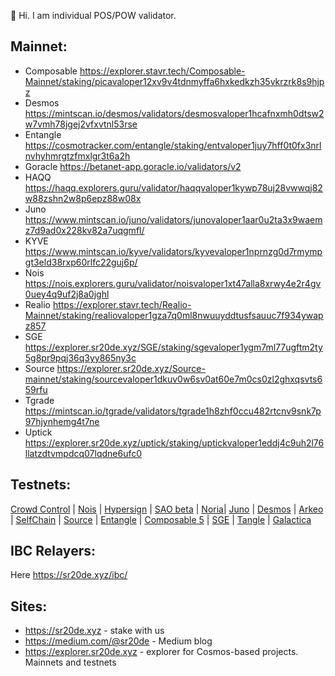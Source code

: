 👋 Hi. I am individual POS/POW validator.
## Mainnet:
- Composable https://explorer.stavr.tech/Composable-Mainnet/staking/picavaloper12xv9v4tdnmyffa6hxkedkzh35vkrzrk8s9hjpz
- Desmos https://mintscan.io/desmos/validators/desmosvaloper1hcafnxmh0dtsw2w7vmh78jgej2vfxvtnl53rse
- Entangle https://cosmotracker.com/entangle/staking/entvaloper1juy7hff0t0fx3nrlnvhyhmrgtzfmxlgr3t6a2h
- Goracle https://betanet-app.goracle.io/validators/v2
- HAQQ https://haqq.explorers.guru/validator/haqqvaloper1kywp78uj28vwwqj82w88zshn2w8p6epz88w08x
- Juno https://www.mintscan.io/juno/validators/junovaloper1aar0u2ta3x9waemz7d9ad0x228kv82a7uqgmfl/
- KYVE https://www.mintscan.io/kyve/validators/kyvevaloper1nprnzg0d7rmympgt3eld38rxp60rlfc22guj6p/
- Nois https://nois.explorers.guru/validator/noisvaloper1xt47alla8xrwy4e2r4gv0uey4q9uf2j8a0jghl
- Realio https://explorer.stavr.tech/Realio-Mainnet/staking/realiovaloper1gza7q0ml8nwuuyddtusfsauuc7f934ywapz857
- SGE https://explorer.sr20de.xyz/SGE/staking/sgevaloper1ygm7ml77ugftm2ty5g8pr9pqj36q3yy865ny3c
- Source https://explorer.sr20de.xyz/Source-mainnet/staking/sourcevaloper1dkuv0w6sv0at60e7m0cs0zl2ghxqsvts659rfu
- Tgrade https://mintscan.io/tgrade/validators/tgrade1h8zhf0ccu482rtcnv9snk7p97hjynhemg4t7ne
- Uptick https://explorer.sr20de.xyz/uptick/staking/uptickvaloper1eddj4c9uh2l76llatzdtvmpdcq07lqdne6ufc0

## Testnets:

[Crowd Control](https://explorer.sr20de.xyz/Crowd%20Control%20testnet/staking/ccvaloper18nyh27lwp5dp8j396srrvq52hufeu9vst2fs7g) | [Nois](https://explorer.sr20de.xyz/nois-testnet/staking/noisvaloper1j2nyll7ll64pwkv9270juletq4fq7y8up0elg8) | [Hypersign](https://explorer.sr20de.xyz/Hypersign-testnet/staking/hidvaloper13qdlktc9klx6l2emx3gwjwc0g9x2lntezd3tqr) | [SAO beta](https://explorer.sao.network/sao-beta/staking/saovaloper1k5xys8pla7aacd4z43jax7wnf03zkrjjz82evk) | [Noria](https://app.noria.network/noria/staking/noriavaloper1kjuqpc7n8rfalefnuc96pyqyr2ret3p29z26pw)| [Juno](https://testnet.mintscan.io/juno-testnet/validators/junovaloper1aar0u2ta3x9waemz7d9ad0x228kv82a7uqgmfl)  | [Desmos](https://testnet.ping.pub/desmos/staking/desmosvaloper1rrzpxa996ga4czzwn7nn4nmla0tpy23uhxf93v) | [Arkeo](https://exp.utsa.tech/arkeo-test/staking/tarkeovaloper1z6fn72t5kxrhs7p53k3w2mywu397c4ngfcr4lp)  | [SelfChain](https://explorer.stavr.tech/Selfchain-testnet/staking/selfvaloper1zj7rjau0raktwes7mcp6wvr0mcc56qujeausx9)  | [Source](https://explorer.sr20de.xyz/Source-testnet/staking/sourcevaloper1dkuv0w6sv0at60e7m0cs0zl2ghxqsvts659rfu)  | [Entangle](https://explorer.stavr.tech/Entangle-testnet/staking/ethmvaloper1hm66x5rtzrcdfhuvwg2lh37lzgwsupnnue4gnh) | [Composable 5](https://explorer.stavr.tech/Composable-Testnet/staking/centaurivaloper10pu0ng88wfeq2r0sckx3j87twyupksxnpu3u4t) | [SGE](https://explorer.sr20de.xyz/SGE-Testnet/staking/sgevaloper1gn2dsxxgndg6x9azgl5p6vx5np7v8pemda6uzp)  | [Tangle](https://telemetry.polkadot.io/#list/0x3d22af97d919611e03bbcbda96f65988758865423e89b2d99547a6bb61452db3)
  | [Galactica](https://explorer.nodeshub.online/galactica_Testnet/staking/galavaloper1frk2xpymdg4pwveaqleh2yrsyg75273zwhy03f)

## IBC Relayers: 
Here https://sr20de.xyz/ibc/

## Sites:
- https://sr20de.xyz - stake with us
- https://medium.com/@sr20de - Medium blog
- https://explorer.sr20de.xyz - explorer for Cosmos-based projects. Mainnets and testnets



<!---
Sr20dem/Sr20dem is a ✨ special ✨ repository because its `README.md` (this file) appears on your GitHub profile.
You can click the Preview link to take a look at your changes.
--->
